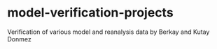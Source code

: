 # model-verification-projects
Verification of various model and reanalysis data by Berkay and Kutay Donmez
